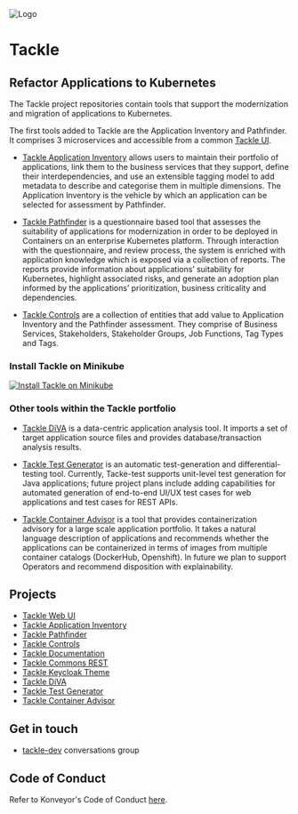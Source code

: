 <img src="https://raw.githubusercontent.com/konveyor/community/main/brand/logo/konveyor-logo-tackle.svg" alt="Logo"/>

# Tackle

## Refactor Applications to Kubernetes

The Tackle project repositories contain tools that support the modernization and migration of applications to Kubernetes.  

The first tools added to Tackle are the Application Inventory and Pathfinder.  
It comprises 3 microservices and accessible from a common [Tackle UI](https://github.com/konveyor/tackle-ui/).  

* [Tackle Application Inventory](https://github.com/konveyor/tackle-application-inventory) allows users to maintain their portfolio of applications, link them to the business services that they support, define their interdependencies, and use an extensible tagging model to add metadata to describe and categorise them in multiple dimensions. The Application Inventory is the vehicle by which an application can be selected for assessment by Pathfinder.  

* [Tackle Pathfinder](https://github.com/konveyor/tackle-pathfinder) is a questionnaire based tool that assesses the suitability of applications for modernization in order to be deployed in Containers on an enterprise Kubernetes platform. Through interaction with the questionnaire, and review process, the system is enriched with application knowledge which is exposed via a collection of reports. The reports provide information about applications’ suitability for Kubernetes, highlight associated risks, and generate an adoption plan informed by the applications’ prioritization, business criticality and dependencies.  

* [Tackle Controls](https://github.com/konveyor/tackle-controls) are a collection of entities that add value to Application Inventory and the Pathfinder assessment. They comprise of Business Services, Stakeholders, Stakeholder Groups, Job Functions, Tag Types and Tags.  

### Install Tackle on Minikube

[![Install Tackle on Minikube](http://img.youtube.com/vi/jktnGSaIe1M/0.jpg)](http://www.youtube.com/watch?v=jktnGSaIe1M "Install Tackle on Minikube")

### Other tools within the Tackle portfolio

* [Tackle DiVA](https://github.com/konveyor/tackle-diva) is a data-centric application analysis tool. It imports a set of target application source files and provides database/transaction analysis results.

* [Tackle Test Generator](https://github.com/konveyor/tackle-test-generator-cli) is an automatic test-generation and differential-testing tool. Currently, Tacke-test supports unit-level test generation for Java applications; future project plans include adding capabilities for automated generation of end-to-end UI/UX test cases for web applications and test cases for REST APIs.

* [Tackle Container Advisor](https://github.com/konveyor/tackle-container-advisor) is a tool that provides containerization advisory for a large scale application portfolio. It takes a natural language description of applications and recommends whether the applications can be containerized in terms of images from multiple container catalogs (DockerHub, Openshift). In future we plan to support Operators and recommend disposition with explainability.

## Projects

* [Tackle Web UI](https://github.com/konveyor/tackle-ui)
* [Tackle Application Inventory](https://github.com/konveyor/tackle-application-inventory)
* [Tackle Pathfinder](https://github.com/konveyor/tackle-pathfinder)
* [Tackle Controls](https://github.com/konveyor/tackle-controls)
* [Tackle Documentation](https://github.com/konveyor/tackle-documentation)
* [Tackle Commons REST](https://github.com/konveyor/tackle-commons-rest)
* [Tackle Keycloak Theme](https://github.com/konveyor/tackle-keycloak-theme)
* [Tackle DiVA](https://github.com/konveyor/tackle-diva)
* [Tackle Test Generator](https://github.com/konveyor/tackle-test-generator-cli)
* [Tackle Container Advisor](https://github.com/konveyor/tackle-container-advisor)

## Get in touch

* [tackle-dev](https://groups.google.com/g/tackle-dev) conversations group

## Code of Conduct
Refer to Konveyor's Code of Conduct [here](https://github.com/konveyor/community/blob/main/CODE_OF_CONDUCT.md).
